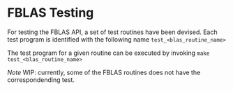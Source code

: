 # FBLAS Testing

For testing the FBLAS API, a set of test routines have been devised.
Each test program is identified with the following name `test_<blas_routine_name>`

The test program for a given routine can be executed by invoking `make test_<blas_routine_name>`

_Note_ WIP: currently, some of the FBLAS routines does not have the correspondending test.
